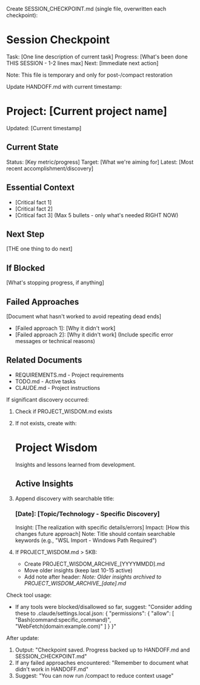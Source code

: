 Create SESSION_CHECKPOINT.md (single file, overwritten each checkpoint):

# Session Checkpoint
Task: [One line description of current task]
Progress: [What's been done THIS SESSION - 1-2 lines max]
Next: [Immediate next action]

Note: This file is temporary and only for post-/compact restoration

Update HANDOFF.md with current timestamp:

# Project: [Current project name]
Updated: [Current timestamp]

## Current State
Status: [Key metric/progress]
Target: [What we're aiming for]
Latest: [Most recent accomplishment/discovery]

## Essential Context
- [Critical fact 1]
- [Critical fact 2]
- [Critical fact 3]
(Max 5 bullets - only what's needed RIGHT NOW)

## Next Step
[THE one thing to do next]

## If Blocked
[What's stopping progress, if anything]

## Failed Approaches
[Document what hasn't worked to avoid repeating dead ends]
- [Failed approach 1]: [Why it didn't work]
- [Failed approach 2]: [Why it didn't work]
(Include specific error messages or technical reasons)

## Related Documents
- REQUIREMENTS.md - Project requirements
- TODO.md - Active tasks  
- CLAUDE.md - Project instructions

If significant discovery occurred:
1. Check if PROJECT_WISDOM.md exists
2. If not exists, create with:
   # Project Wisdom
   
   Insights and lessons learned from development.
   
   ## Active Insights
3. Append discovery with searchable title:
   ### [Date]: [Topic/Technology - Specific Discovery]
   Insight: [The realization with specific details/errors]
   Impact: [How this changes future approach]
   Note: Title should contain searchable keywords (e.g., "WSL Import - Windows Path Required")
4. If PROJECT_WISDOM.md > 5KB:
   - Create PROJECT_WISDOM_ARCHIVE_[YYYYMMDD].md
   - Move older insights (keep last 10-15 active)
   - Add note after header: *Note: Older insights archived to PROJECT_WISDOM_ARCHIVE_[date].md*

Check tool usage:
- If any tools were blocked/disallowed so far, suggest:
  "Consider adding these to .claude/settings.local.json:
  {
    "permissions": {
      "allow": [
        "Bash(command:specific_command)",
        "WebFetch(domain:example.com)"
      ]
    }
  }"

After update:
1. Output: "Checkpoint saved. Progress backed up to HANDOFF.md and SESSION_CHECKPOINT.md"
2. If any failed approaches encountered: "Remember to document what didn't work in HANDOFF.md"
3. Suggest: "You can now run /compact to reduce context usage"